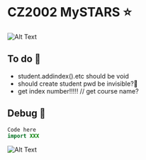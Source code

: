 # CZ2002 MySTARS ⭐

![Alt Text](https://data.whicdn.com/images/238451357/original.gif)

## To do 🚌
- student.addindex().etc should be void
- should create student pwd be invisible?🤔
- get index number!!!!! // get course name?

## Debug 🎅 
```java
Code here
import XXX 
```

![Alt Text](https://bestanimations.com/media/cats/608000676cute-kitty-animated-gif-26.gif)